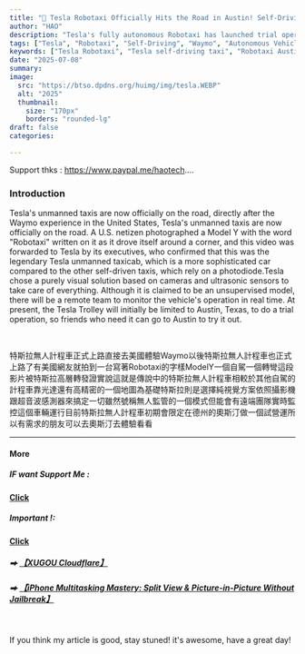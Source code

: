 ```yaml
---
title: "🚕 Tesla Robotaxi Officially Hits the Road in Austin! Self-Driving Taxis Now Compete with Waymo in the U.S."
author: "HAO"
description: "Tesla's fully autonomous Robotaxi has launched trial operations in Austin, Texas. Discover how it compares to Waymo and what makes Tesla’s pure vision AI approach unique."
tags: ["Tesla", "Robotaxi", "Self-Driving", "Waymo", "Autonomous Vehicles", "Electric Cars"]
keywords: ["Tesla Robotaxi", "Tesla self-driving taxi", "Robotaxi Austin", "Tesla autonomous car", "Waymo vs Tesla", "self-driving cars USA", "Tesla unmanned taxi"]
date: "2025-07-08"
summary:
image:
  src: "https://btso.dpdns.org/huimg/img/tesla.WEBP"
  alt: "2025"
  thumbnail:
    size: "170px"
    borders: "rounded-lg"
draft: false
categories:

---
```


Support thks : https://www.paypal.me/haotech....
<!--more-->

### **Introduction**

Tesla's unmanned taxis are now officially on the road, directly after the Waymo experience in the United States, Tesla's unmanned taxis are now officially on the road. A U.S. netizen photographed a Model Y with the word "Robotaxi" written on it as it drove itself around a corner, and this video was forwarded to Tesla by its executives, who confirmed that this was the legendary Tesla unmanned taxicab, which is a more sophisticated car compared to the other self-driven taxis, which rely on a photodiode.Tesla chose a purely visual solution based on cameras and ultrasonic sensors to take care of everything. Although it is claimed to be an unsupervised model, there will be a remote team to monitor the vehicle's operation in real time. At present, the Tesla Trolley will initially be limited to Austin, Texas, to do a trial operation, so friends who need it can go to Austin to try it out.

<br>

特斯拉無人計程車正式上路直接去美國體驗Waymo以後特斯拉無人計程車也正式上路了有美國網友就拍到一台寫著Robotaxi的字樣ModelY一個自駕一個轉彎這段影片被特斯拉高層轉發證實說這就是傳說中的特斯拉無人計程車相較於其他自駕的計程車靠光達還有高精密的一個地圖為基礎特斯拉則是選擇純視覺方案依照攝影機跟超音波感測器來搞定一切雖然號稱無人監管的一個模式但能會有遠端團隊實時監控這個車輛運行目前特斯拉無人計程車初期會限定在德州的奧斯汀做一個試營運所以有需求的朋友可以去奧斯汀去體驗看看

---

#### **More**

##### **<font style="background: "> IF want Support Me :</font>** 
**[Click](https://www.paypal.me/haotech)**

##### **<font style="background: "> Important !: </font>** 
**[Click](https://www.patreon.com/hao8?utm_medium=unknown&utm_source=join_link&utm_campaign=creatorshare_creator&utm_content=copyLink)**

##### **<font style="background:  ">  ⮕</font>** **[【XUGOU Cloudflare】](https://github.com/zaunist/xugou)**

##### **<font style="background:  ">  ⮕</font>** **[【iPhone Multitasking Mastery: Split View & Picture-in-Picture Without Jailbreak】](https://haee.dpdns.org/post/livecontainer/)**

<br>

If you think my article is good, stay stuned! it's awesome, have a great day!

